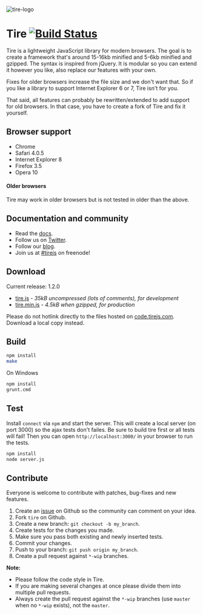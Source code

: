 ![tire-logo](http://static.forsmo.me/tire/logo/tire.js-100x100.png)

Tire [![Build Status](https://travis-ci.org/tirejs/tire.png?branch=master)](https://travis-ci.org/tirejs/tire)
========

Tire is a lightweight JavaScript library for modern browsers. The goal is to create a framework that's around 15-16kb minified and 5-6kb minified and gzipped. The syntax is inspired from jQuery. It is modular so you can extend it however you like, also replace our features with your own. 

Fixes for older browsers increase the file size and we don't want that. So if you like a library to support Internet Explorer 6 or 7, Tire isn't for you. 

That said, all features can probably be rewritten/extended to add support for old browsers. In that case, you have to create a fork of Tire and fix it yourself.

## Browser support 

* Chrome
* Safari 4.0.5
* Internet Explorer 8
* Firefox 3.5
* Opera 10

#### Older browsers

Tire may work in older browsers but is not tested in older than the above.

## Documentation and community

* Read the [docs](http://tirejs.com/).
* Follow us on [Twitter](https://twitter.com/tire_js).
* Follow our [blog](http://blog.tirejs.com/).
* Join us at [#tirejs](http://webchat.freenode.net/?channels=#tirejs) on freenode!

## Download

Current release: 1.2.0

* [tire.js](http://code.tirejs.com/dist/all/tire-1.2.0.js) - _35kB uncompressed (lots of comments), for development_
* [tire.min.js](http://code.tirejs.com/dist/all/tire-1.2.0.min.js) - _4.5kB when gzipped, for production_

Please do not hotlink directly to the files hosted on [code.tirejs.com](http://code.tirejs.com). Download a local copy instead.

## Build

```sh
npm install
make
```

On Windows
  
```sh
npm install
grunt.cmd
```

## Test

Install `connect` via `npm` and start the server. This will create a local server (on port 3000) so the ajax tests don't failes.
Be sure to build tire first or all tests will fail! Then you can open `http://localhost:3000/` in your browser to run the tests.

```sh
npm install
node server.js
```
  
## Contribute

Everyone is welcome to contribute with patches, bug-fixes and new features.

1. Create an [issue](https://github.com/tirejs/tire/issues) on Github so the community can comment on your idea.
2. Fork `tire` on Github.
3. Create a new branch: `git checkout -b my_branch`.
4. Create tests for the changes you made.
5. Make sure you pass both existing and newly inserted tests.
6. Commit your changes.
7. Push to your branch: `git push origin my_branch`.
8. Create a pull request against `*-wip` branches.

**Note:**

* Please follow the code style in Tire.
* If you are making several changes at once please divide them into multiple pull requests.
* Always create the pull request against the `*-wip` branches (use `master` when no `*-wip` exists), not the `master`.
